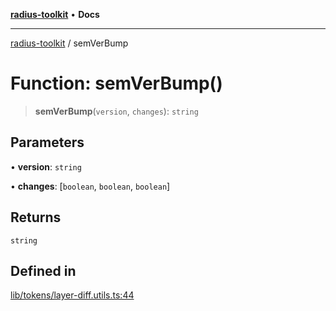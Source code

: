 [**radius-toolkit**](../README.md) • **Docs**

***

[radius-toolkit](../globals.md) / semVerBump

# Function: semVerBump()

> **semVerBump**(`version`, `changes`): `string`

## Parameters

• **version**: `string`

• **changes**: [`boolean`, `boolean`, `boolean`]

## Returns

`string`

## Defined in

[lib/tokens/layer-diff.utils.ts:44](https://github.com/rangle/radius-token-tango/blob/5b6e6f5adbda55f8c41a4c8308d1d8885a9b9a2f/packages/radius-toolkit/src/lib/tokens/layer-diff.utils.ts#L44)

